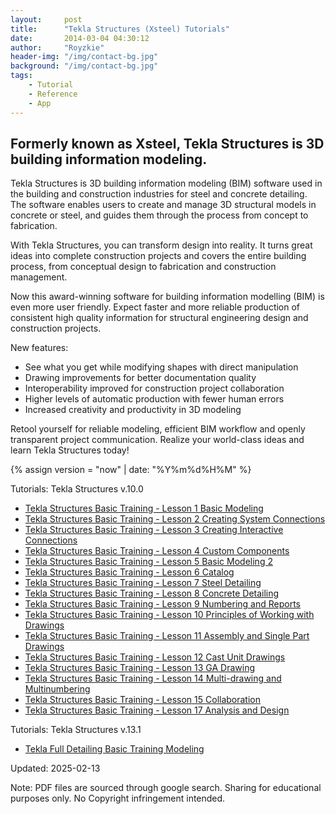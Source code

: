 ```yaml
---
layout:     post
title:      "Tekla Structures (Xsteel) Tutorials"
date:       2014-03-04 04:30:12
author:     "Royzkie"
header-img: "/img/contact-bg.jpg"
background: "/img/contact-bg.jpg"
tags:
    - Tutorial
    - Reference
    - App
---
```


<h2>Formerly known as Xsteel, Tekla Structures is 3D building information modeling.</h2>

<p>Tekla Structures is 3D building information modeling (BIM) software used in the building and construction industries for steel and concrete detailing. The software enables users to create and manage 3D structural models in concrete or steel, and guides them through the process from concept to fabrication.</p>

<p>With Tekla Structures, you can transform design into reality. It turns great ideas into complete construction projects and covers the entire building process, from conceptual design to fabrication and construction management.</p>

<p>Now this award-winning software for building information modelling (BIM) is even more user friendly. Expect faster and more reliable production of consistent high quality information for structural engineering design and construction projects.</p>

<p>New features:</p>

<ul>
    <li>See what you get while modifying shapes with direct manipulation</li>
    <li>Drawing improvements for better documentation quality</li>
    <li>Interoperability improved for construction project collaboration</li>
    <li>Higher levels of automatic production with fewer human errors</li>
    <li>Increased creativity and productivity in 3D modeling</li>
</ul>

<p>Retool yourself for reliable modeling, efficient BIM workflow and openly transparent project communication. Realize your world-class ideas and learn Tekla Structures today!</p>

{% assign version =  "now" | date: "%Y%m%d%H%M"  %}
<p>Tutorials: Tekla Structures v.10.0</p>
  <ul>
  <li><a href="{{'/download/tekla-structures-basic-training-lesson-01-basic-modeling.pdf?v=0X' | append: version | relative_url }}" target="_blank">Tekla Structures Basic Training - Lesson 1 Basic Modeling</a></li>
  <li><a href="{{'/download/tekla-structures-basic-training-lesson-02-creating-system-connections.pdf?v=0X' | append: version | relative_url }}" target="_blank">Tekla Structures Basic Training - Lesson 2 Creating System Connections</a></li>
  <li><a href="{{'/download/tekla-structures-basic-training-lesson-03-creating-interactive-connections.pdf?v=0X' | append: version | relative_url }}" target="_blank">Tekla Structures Basic Training - Lesson 3 Creating Interactive Connections</a></li>
  <li><a href="{{'/download/tekla-structures-basic-training-lesson-04-custom-components.pdf?v=0X' | append: version | relative_url }}" target="_blank">Tekla Structures Basic Training - Lesson 4 Custom Components</a></li>
  <li><a href="{{'/download/tekla-structures-basic-training-lesson-05-basic-modeling-2.pdf?v=0X' | append: version | relative_url }}" target="_blank">Tekla Structures Basic Training - Lesson 5 Basic Modeling 2</a></li>
  <li><a href="{{'/download/tekla-structures-basic-training-lesson-06-catalog.pdf?v=0X' | append: version | relative_url }}" target="_blank">Tekla Structures Basic Training - Lesson 6 Catalog</a></li>
  <li><a href="{{'/download/tekla-structures-basic-training-lesson-07-steel-detailing.pdf?v=0X' | append: version | relative_url }}" target="_blank">Tekla Structures Basic Training - Lesson 7 Steel Detailing</a></li>
  <li><a href="{{'/download/tekla-structures-basic-training-lesson-08-concrete-detailing.pdf?v=0X' | append: version | relative_url }}" target="_blank">Tekla Structures Basic Training - Lesson 8 Concrete Detailing</a></li>
  <li><a href="{{'/download/tekla-structures-basic-training-lesson-09-numbering-and-reports.pdf?v=0X' | append: version | relative_url }}" target="_blank">Tekla Structures Basic Training - Lesson 9 Numbering and Reports</a></li>
  <li><a href="{{'/download/tekla-structures-basic-training-lesson-10-principles-of-working-with-drawings.pdf?v=0X' | append: version | relative_url }}" target="_blank">Tekla Structures Basic Training - Lesson 10 Principles of Working with Drawings</a></li>
  <li><a href="{{'/download/tekla-structures-basic-training-lesson-11-assembly-and-single-part-drawings.pdf?v=0X' | append: version | relative_url }}" target="_blank">Tekla Structures Basic Training - Lesson 11 Assembly and Single Part Drawings</a></li>
  <li><a href="{{'/download/tekla-structures-basic-training-lesson-12-cast-unit-drawings.pdf?v=0X' | append: version | relative_url }}" target="_blank">Tekla Structures Basic Training - Lesson 12 Cast Unit Drawings</a></li>
  <li><a href="{{'/download/tekla-structures-basic-training-lesson-13-ga-drawing.pdf?v=0X' | append: version | relative_url }}" target="_blank">Tekla Structures Basic Training - Lesson 13 GA Drawing</a></li>
  <li><a href="{{'/download/tekla-structures-basic-training-lesson-14-multi-drawing-and-multinumbering.pdf?v=0X' | append: version | relative_url }}" target="_blank">Tekla Structures Basic Training - Lesson 14 Multi-drawing and Multinumbering</a></li>
  <li><a href="{{'/download/tekla-structures-basic-training-lesson-15-collaboration.pdf?v=0X' | append: version | relative_url }}" target="_blank">Tekla Structures Basic Training - Lesson 15 Collaboration</a></li>
  <li><a href="{{'/download/tekla-structures-basic-training-lesson-17-analysis-and-design.pdf?v=0X' | append: version | relative_url }}" target="_blank">Tekla Structures Basic Training - Lesson 17 Analysis and Design</a></li>
  </ul>

<p>Tutorials: Tekla Structures v.13.1</p>  
<ul>
<li><a href="{{'/download/tekla-full-detailing-basic-training-modeling.pdf?v=0X' | append: version | relative_url }}" target="_blank">Tekla Full Detailing Basic Training Modeling</a></li>
</ul>

<p>Updated: 2025-02-13</p>

<p><em></em>Note: PDF files are sourced through google search. Sharing for educational purposes only. No Copyright infringement intended.</p></em></p>
